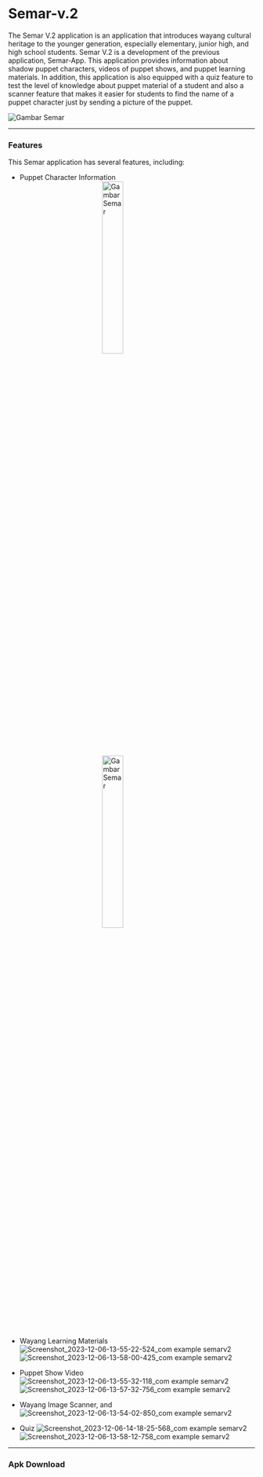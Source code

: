 # Semar-v.2
The Semar V.2 application is an application that introduces wayang cultural heritage to the younger generation, especially elementary, junior high, and high school students. Semar V.2 is a development of the previous application, Semar-App. This application provides information about shadow puppet characters, videos of puppet shows, and puppet learning materials. In addition, this application is also equipped with a quiz feature to test the level of knowledge about puppet material of a student and also a scanner feature that makes it easier for students to find the name of a puppet character just by sending a picture of the puppet.

<img id="gambar_semar" src="https://github.com/PtnBahrum/Semar-v.2/assets/81005654/6094a83e-7352-4650-8be4-175ac5e48a51" alt="Gambar Semar">

<br>
<hr>

### Features

This Semar application has several features, including: 

- Puppet Character Information
  <img id="gambar_semar" src="https://github.com/PtnBahrum/Semar-v.2/assets/81005654/f2fcf901-211a-4e1e-b8d4-f334adbdc12f" alt="Gambar Semar" style="width: 30%;height: auto;display: block;margin: 0 auto;">
  <img id="gambar_semar" src="https://github.com/PtnBahrum/Semar-v.2/assets/81005654/367dec02-1fdd-4ebf-a649-d31362639dce" alt="Gambar Semar" style="width: 30%;height: auto;display: block;margin: 0 auto;">

- Wayang Learning Materials
  ![Screenshot_2023-12-06-13-55-22-524_com example semarv2](https://github.com/PtnBahrum/Semar-v.2/assets/81005654/6e1b559b-9d18-4a91-bc3a-0e7e01834e64)
![Screenshot_2023-12-06-13-58-00-425_com example semarv2](https://github.com/PtnBahrum/Semar-v.2/assets/81005654/ab43ab0a-cacb-4f74-9cc5-f47f0fe60b60)

- Puppet Show Video
  ![Screenshot_2023-12-06-13-55-32-118_com example semarv2](https://github.com/PtnBahrum/Semar-v.2/assets/81005654/29c54eed-dbd9-472d-a131-8ff986a0ff3d)
  ![Screenshot_2023-12-06-13-57-32-756_com example semarv2](https://github.com/PtnBahrum/Semar-v.2/assets/81005654/39af7b2f-f418-4463-a2bc-5359ec94622c)

- Wayang Image Scanner, and
  ![Screenshot_2023-12-06-13-54-02-850_com example semarv2](https://github.com/PtnBahrum/Semar-v.2/assets/81005654/9ddb2ba2-8e98-4093-a6f2-afd19513436f)

- Quiz
  ![Screenshot_2023-12-06-14-18-25-568_com example semarv2](https://github.com/PtnBahrum/Semar-v.2/assets/81005654/7af7eaba-a16a-4308-a113-2a907adf69a7)
  ![Screenshot_2023-12-06-13-58-12-758_com example semarv2](https://github.com/PtnBahrum/Semar-v.2/assets/81005654/fb49db59-9976-4be3-a2bf-8044c45ba334)

<hr>

### Apk Download
